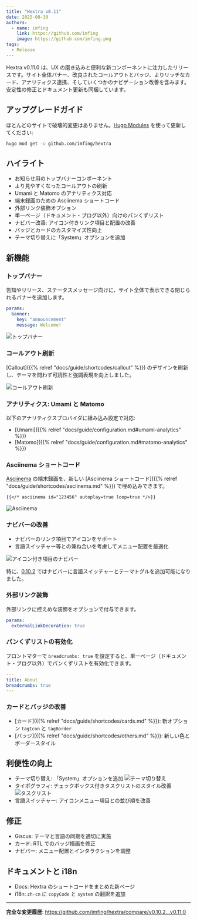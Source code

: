 ```yaml
---
title: "Hextra v0.11"
date: 2025-08-30
authors:
  - name: imfing
    link: https://github.com/imfing
    image: https://github.com/imfing.png
tags:
  - Release
---
```


Hextra v0.11.0 は、UX の磨き込みと便利な新コンポーネントに注力したリリースです。サイト全体バナー、改良されたコールアウトとバッジ、よりリッチなカード、アナリティクス連携、そしていくつかのナビゲーション改善を含みます。安定性の修正とドキュメント更新も同梱しています。

<!--more-->

## アップグレードガイド

ほとんどのサイトで破壊的変更はありません。[Hugo Modules](https://gohugo.io/hugo-modules/use-modules/) を使って更新してください:

```bash
hugo mod get -u github.com/imfing/hextra
```

## ハイライト

- お知らせ用のトップバナーコンポーネント
- より見やすくなったコールアウトの刷新
- Umami と Matomo のアナリティクス対応
- 端末録画のための Asciinema ショートコード
- 外部リンク装飾オプション
- 単一ページ（ドキュメント・ブログ以外）向けのパンくずリスト
- ナビバー改善: アイコン付きリンク項目と配置の改善
- バッジとカードのカスタマイズ性向上
- テーマ切り替えに「System」オプションを追加

## 新機能

### トップバナー

告知やリリース、ステータスメッセージ向けに、サイト全体で表示できる閉じられるバナーを追加します。

```yaml {filename="hugo.yaml"}
params:
  banner:
    key: "announcement"
    message: Welcome!
```

![トップバナー](https://github.com/user-attachments/assets/33a08c9b-db84-4200-b37c-1a53c1bef08d)

### コールアウト刷新

[Callout]({{% relref "docs/guide/shortcodes/callout" %}}) のデザインを刷新し、テーマを問わず可読性と強調表現を向上しました。

![コールアウト刷新](https://github.com/user-attachments/assets/b3154dbb-e582-4c84-a8b8-1ecb02c3464d)

### アナリティクス: Umami と Matomo

以下のアナリティクスプロバイダに組み込み設定で対応:
- [Umami]({{% relref "docs/guide/configuration.md#umami-analytics" %}})
- [Matomo]({{% relref "docs/guide/configuration.md#matomo-analytics" %}})

### Asciinema ショートコード

[Asciinema](https://www.asciinema.org/) の端末録画を、新しい [Asciinema ショートコード]({{% relref "docs/guide/shortcodes/asciinema.md" %}}) で埋め込みできます。

```md
{{</* asciinema id="123456" autoplay=true loop=true */>}}
```

![Asciinema](https://github.com/user-attachments/assets/3c33a8ef-3c01-4e30-9832-3ccb784ec538)

### ナビバーの改善

- ナビバーのリンク項目でアイコンをサポート
- 言語スイッチャー等との兼ね合いを考慮してメニュー配置を最適化

![アイコン付き項目のナビバー](https://github.com/user-attachments/assets/6c035eee-cd7d-44d8-bcf7-9cbd7f92ab42)

特に、[0.10.2](https://github.com/imfing/hextra/releases/tag/v0.10.2) ではナビバーに言語スイッチャーとテーマトグルを追加可能になりました。

### 外部リンク装飾

外部リンクに控えめな装飾をオプションで付与できます。

```yaml {filename="hugo.yaml"}
params:
  externalLinkDecoration: true
```

### パンくずリストの有効化

フロントマターで `breadcrumbs: true` を設定すると、単一ページ（ドキュメント・ブログ以外）でパンくずリストを有効化できます。

```yaml {filename="content/about.md"}
---
title: About
breadcrumbs: true
---
```

### カードとバッジの改善

- [カード]({{% relref "docs/guide/shortcodes/cards.md" %}}): 新オプション `tagIcon` と `tagBorder`
- [バッジ]({{% relref "docs/guide/shortcodes/others.md" %}}): 新しい色とボーダースタイル

## 利便性の向上

- テーマ切り替え: 「System」オプションを追加
  ![テーマ切り替え](https://github.com/user-attachments/assets/54a1d315-9243-4814-9154-6e63af9ea2e8)
- タイポグラフィ: チェックボックス付きタスクリストのスタイル改善
  ![タスクリスト](https://github.com/user-attachments/assets/53722651-63b6-4469-95e7-326849a30306)
- 言語スイッチャー: アイコンメニュー項目との並び順を改善

## 修正

- Giscus: テーマと言語の同期を適切に実施
- カード: RTL でのバッジ描画を修正
- ナビバー: メニュー配置とインタラクションを調整

## ドキュメントと i18n

- Docs: Hextra のショートコードをまとめた新ページ
- i18n: `zh-cn` に `copyCode` と `system` の翻訳を追加

---

**完全な変更履歴**: https://github.com/imfing/hextra/compare/v0.10.2...v0.11.0
